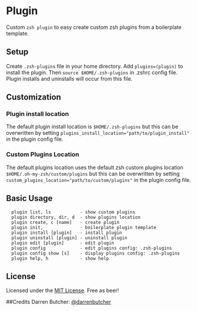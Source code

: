# Plugin

Custom `zsh plugin` to easy create custom zsh plugins from a boilerplate template.

## Setup
Create `.zsh-plugins` file in your home directory. Add `plugins=(plugin)` to install the plugin. Then `source $HOME/.zsh-plugins` in .zshrc config file. Plugin installs and uninstalls will occur from this file.
 
## Customization
### Plugin install location 
The default plugin install location is `$HOME/.zsh-plugins` but this can be overwritten 
by setting `plugins_install_location="path/to/plugin_install"` in the plugin config file.

### Custom Plugins Location
The default plugins location uses the default zsh custom plugins location
`$HOME/.oh-my-zsh/custom/plugins` but this can be overwritten by setting
`custom_plugins_location="path/to/custom/plugins"` in the plugin config file.

## Basic Usage

```
  plugin list, ls           - show custom plugins
  plugin directory, dir, d  - show plugins location
  plugin create, c [name]   - create plugin
  plugin init,              - boilerplate plugin template
  plugin install [plugin]   - install plugin
  plugin uninstall [plugin] - uninstall plugin
  plugin edit [plugin]      - edit plugin
  plugin config             - edit plugins config: .zsh-plugins
  plugin config show [s]    - display plugins config: .zsh-plugins            
  plugin help, h            - show help 
```

## License
Licensed under the [MIT License](http://nemo.mit-license.org/).
Free as beer!

##Credits
Darren Butcher: [@darrenbutcher](http://twitter.com/darrenbutcher)
